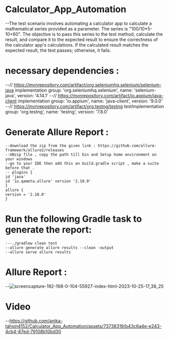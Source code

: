 # Calculator_App_Automation
--The test scenario involves automating a calculator app to calculate a mathematical series provided as a parameter. The series is "100/10*5-10+60". The objective is to pass this series to the test method, calculate the result, and compare it to the expected result to ensure the correctness of the calculator app's calculations. If the calculated result matches the expected result, the test passes; otherwise, it fails.

# necessary dependencies :
--// https://mvnrepository.com/artifact/org.seleniumhq.selenium/selenium-java
    implementation group: 'org.seleniumhq.selenium', name: 'selenium-java', version: '4.14.1'
--// https://mvnrepository.com/artifact/io.appium/java-client
    implementation group: 'io.appium', name: 'java-client', version: '9.0.0'
--// https://mvnrepository.com/artifact/org.testng/testng
    testImplementation group: 'org.testng', name: 'testng', version: '7.8.0'

# Generate Allure Report :
    --download the zip from the given link : https://github.com/allure-framework/allure2/releases
    --UNzip file , copy the path till bin and Setup home environment on your windows 
    --go to your IDE then add this on build.gradle script , make a suite before that .
    -- plugins {
    id 'java'
    id 'io.qameta.allure' version '2.10.0'
    }
    allure {
    version = '2.10.0'
    } 
  # Run the following Gradle task to generate the report:
    ---./gradlew clean test
    --allure generate allure results --clean -output
    --allure serve allure results
    
# Allure Report :
--![screencapture-192-168-0-104-55927-index-html-2023-10-25-17_38_25](https://github.com/anika-tahsin4152/Calculator_App_Automation/assets/73738319/68878f5b-edd0-4ca4-a738-aa0eff1d5e2b)

# Video
--https://github.com/anika-tahsin4152/Calculator_App_Automation/assets/73738319/b43c6a4e-e243-4cb4-87ed-79108b10bd30

